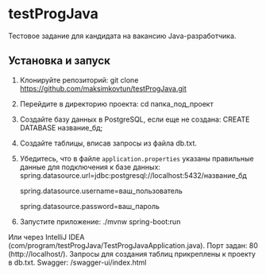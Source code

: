# testProgJava
Тестовое задание для кандидата на вакансию Java-разработчика.

## Установка и запуск
1. Клонируйте репозиторий:
   git clone https://github.com/maksimkovtun/testProgJava.git

2. Перейдите в директорию проекта:
   cd папка_под_проект

3. Создайте базу данных в PostgreSQL, если еще не создана:
   CREATE DATABASE название_бд;

4. Создайте таблицы, вписав запросы из файла db.txt.

5. Убедитесь, что в файле `application.properties` указаны правильные данные для подключения к базе данных:
   spring.datasource.url=jdbc:postgresql://localhost:5432/название_бд
   
   spring.datasource.username=ваш_пользователь
   
   spring.datasource.password=ваш_пароль

7. Запустите приложение:
   ./mvnw spring-boot:run

Или через IntelliJ IDEA (com/program/testProgJava/TestProgJavaApplication.java).
Порт задан: 80 (http://localhost/).
Запросы для создания таблиц прикреплены к проекту в db.txt.
Swagger: /swagger-ui/index.html
